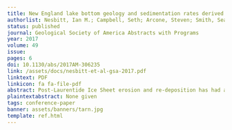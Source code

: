 ```yaml
---
title: New England lake bottom geology and sedimentation rates derived from ground-penetrating radar
authorlist: Nesbitt, Ian M.; Campbell, Seth; Arcone, Steven; Smith, Sean MC
status: published
journal: Geological Society of America Abstracts with Programs
year: 2017
volume: 49
issue:
pages: 6
doi: 10.1130/abs/2017AM-306235
link: /assets/docs/nesbitt-et-al-gsa-2017.pdf
linktext: PDF
linkicon: fa fa-file-pdf
abstract: Post-Laurentide Ice Sheet erosion and re-deposition has had a significant influence on the geomorphology of New England. Anthropogenic activities such as forestry, farming, and construction of infrastructure such as dams and associated lake reservoirs, has further contributed to near surface changes. Unfortunately, these surface dynamics are difficult to constrain, both in space and time. One analog that can be used to estimate erosion and deposition, lake basin sedimentation, is typically derived from lake bottom sediment core samples. Reliance on core records assumes that derived sedimentation rates are representative of the broader watershed, despite being only a single point measurement. Geophysical surveys suggest that this assumption can be highly erroneous and unrepresentative of an entire lake basin. Herein, we conducted ground-penetrating radar surveys of multiple lakes in Maine, New Hampshire, and Vermont which are representative of different basin types to estimate sedimentation rates since Laurentide retreat. Subsequent age constraints from cores on multiple GPR-imaged horizons could be used to refine estimates of sedimentation rate change caused by evolving physical, biological, and chemical processes that control erosion, transport, and re-deposition. This presentation will provide a summary of GPR data collection methods, assumptions and limitations, structural interpretations, and key findings from multiple lake basins in New England. Results show that GPR is an efficient, cost effective, and relatively accurate tool for helping to constrain lake erosion and deposition.
plaintextabstract: None given
tags: conference-paper
banner: assets/banners/tarn.jpg
template: ref.html
---
```


